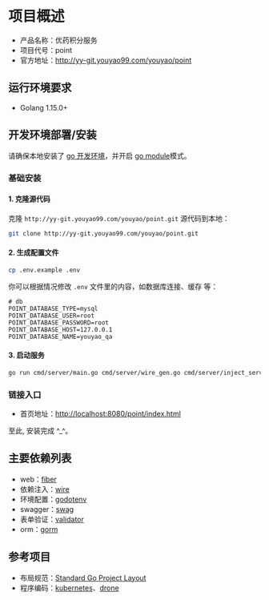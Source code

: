 # 项目概述

* 产品名称：优药积分服务
* 项目代号：point
* 官方地址：<http://yy-git.youyao99.com/youyao/point>

## 运行环境要求

* Golang 1.15.0+

## 开发环境部署/安装

请确保本地安装了 [go 开发环境](https://golang.org/doc/install)，并开启 [go module](https://learnku.com/articles/27401)模式。

### 基础安装

#### 1. 克隆源代码

克隆 `http://yy-git.youyao99.com/youyao/point.git` 源代码到本地：

```bash
git clone http://yy-git.youyao99.com/youyao/point.git
```

#### 2. 生成配置文件

```bash
cp .env.example .env
```

你可以根据情况修改 `.env` 文件里的内容，如数据库连接、缓存 等：

```env
# db
POINT_DATABASE_TYPE=mysql
POINT_DATABASE_USER=root
POINT_DATABASE_PASSWORD=root
POINT_DATABASE_HOST=127.0.0.1
POINT_DATABASE_NAME=youyao_qa
```

#### 3. 启动服务

```bash
go run cmd/server/main.go cmd/server/wire_gen.go cmd/server/inject_server.go cmd/server/inject_store.go cmd/server/inject_hashids.go
```

### 链接入口

* 首页地址：<http://localhost:8080/point/index.html>

至此, 安装完成 ^_^。

## 主要依赖列表

* web：[fiber](https://github.com/gofiber/fiber)
* 依赖注入：[wire](https://github.com/google/wire)
* 环境配置：[godotenv](https://github.com/joho/godotenv)
* swagger：[swag](https://github.com/swaggo/swag)
* 表单验证：[validator](https://github.com/go-playground/validator)
* orm：[gorm](https://gorm.io)

## 参考项目

* 布局规范：[Standard Go Project Layout](https://github.com/golang-standards/project-layout)
* 程序编码：[kubernetes](https://github.com/kubernetes/kubernetes)、[drone](https://github.com/drone/drone)
